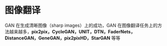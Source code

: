 # 图像翻译

GAN 在生成清晰图像（sharp images）上的成功，GAN 在图像翻译任务上的方法越来越多，**pix2pix，CycleGAN，UNIT，DTN，FaderNets，DistanceGAN，GeneGAN，pix2pixHD，StarGAN** 等等